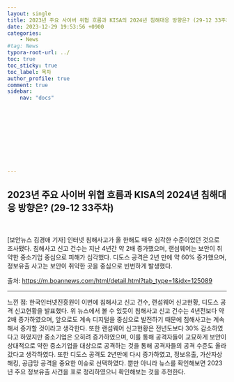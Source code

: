 ```yaml
---
layout: single
title: 2023년 주요 사이버 위협 흐름과 KISA의 2024년 침해대응 방향은? (29-12 33주차)
date: 2023-12-29 19:53:56 +0900
categories: 
    - News
#tag: News
typora-root-url: ../
toc: true
toc_sticky: true
toc_label: 목차
author_profile: true
comment: true
sidebar:
    nav: "docs"











---
```




## 2023년 주요 사이버 위협 흐름과 KISA의 2024년 침해대응 방향은? (29-12 33주차)

<br>

[보안뉴스 김경애 기자] 인터넷 침해사고가 올 한해도 매우 심각한 수준이었던 것으로 조사됐다. 침해사고 신고 건수는 지난 4년간 약 2배 증가했으며, 랜섬웨어는 보안이 취약한 중소기업 중심으로 피해가 심각했다. 디도스 공격은 2년 만에 약 60% 증가했으며, 정보유출 사고는 보안이 취약한 곳을 중심으로 빈번하게 발생했다.

출처:   https://m.boannews.com/html/detail.html?tab_type=1&idx=125089



***

느낀 점: 한국인터넷진흥원이 이번에 침해사고 신고 건수, 랜섬웨어 신고현황, 디도스 공격 신고현황을 발표했다. 위 뉴스에서 볼 수 있듯이 침해사고 신고 건수는 4년전보다 약 2배 증가하였으며, 앞으로도 계속 디지털을 중심으로 발전하기 때문에 침해사고는 계속해서 증가할 것이라고 생각한다. 또한 랜섬웨어 신고현황은 전년도보다 30% 감소하였다고 하였지만 중소기업은 오히려 증가하였으며, 이를 통해 공격자들이 교묘하게 보안이 상대적으로 약한 중소기업을 대상으로 공격하는 것을 통해 공격자들의 공격 수준도 올라갔다고 생각하였다. 또한 디도스 공격도 2년만에 다시 증가하였고, 정보유출, 가산자상 해킹, 공급망 공격을 중요한 이슈로 선택하였다. 뿐만 아니라 뉴스를 확인해보면 2023년 주요 정보유출 사건을 표로 정리하였으니 확인해보는 것을 추천한다.